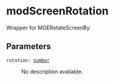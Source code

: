 # modScreenRotation

Wrapper for MGERotateScreenBy.

## Parameters

<dl class="describe">
<dt><code class="descname">rotation: <a href="https://mwse.readthedocs.io/en/latest/lua/type/number.html">number</a></code></dt>
<dd>

No description available.

</dd>
</dl>
